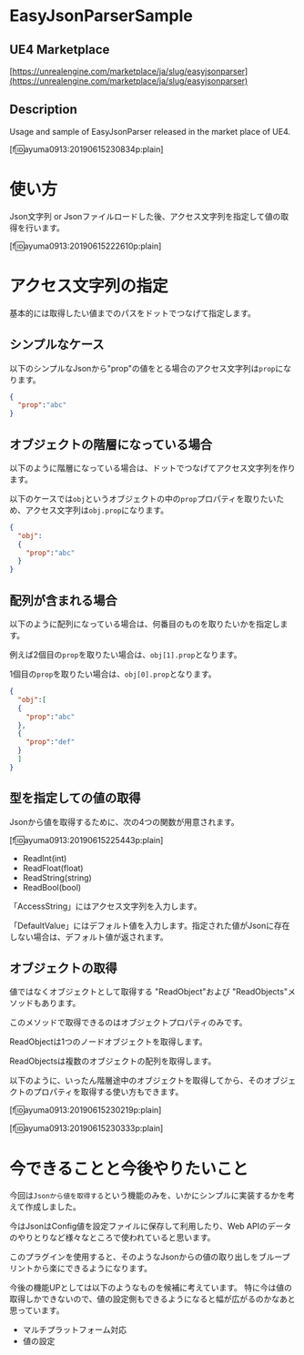 # EasyJsonParserSample

## UE4 Marketplace
[https://unrealengine.com/marketplace/ja/slug/easyjsonparser](https://unrealengine.com/marketplace/ja/slug/easyjsonparser)

## Description
Usage and sample of EasyJsonParser released in the market place of UE4.


[f:id:ayuma0913:20190615230834p:plain]



# 使い方
Json文字列 or Jsonファイルロードした後、アクセス文字列を指定して値の取得を行います。

[f:id:ayuma0913:20190615222610p:plain]


# アクセス文字列の指定
基本的には取得したい値までのパスをドットでつなげて指定します。

## シンプルなケース
以下のシンプルなJsonから"prop"の値をとる場合のアクセス文字列は`prop`になります。

```json
{
  "prop":"abc"
}
```


## オブジェクトの階層になっている場合
以下のように階層になっている場合は、ドットでつなげてアクセス文字列を作ります。

以下のケースでは`obj`というオブジェクトの中の`prop`プロパティを取りたいため、アクセス文字列は`obj.prop`になります。

```json
{
  "obj":
  {
    "prop":"abc"
  }
}
```

## 配列が含まれる場合
以下のように配列になっている場合は、何番目のものを取りたいかを指定します。

例えば2個目の`prop`を取りたい場合は、`obj[1].prop`となります。

1個目の`prop`を取りたい場合は、`obj[0].prop`となります。

```json
{
  "obj":[
  {
    "prop":"abc"
  },
  {
    "prop":"def"
  }
  ]
}
```

## 型を指定しての値の取得

Jsonから値を取得するために、次の4つの関数が用意されます。

[f:id:ayuma0913:20190615225443p:plain]

+ ReadInt(int)
+ ReadFloat(float)
+ ReadString(string)
+ ReadBool(bool)


「AccessString」にはアクセス文字列を入力します。

「DefaultValue」にはデフォルト値を入力します。指定された値がJsonに存在しない場合は、デフォルト値が返されます。

## オブジェクトの取得

値ではなくオブジェクトとして取得する "ReadObject"および "ReadObjects"メソッドもあります。

このメソッドで取得できるのはオブジェクトプロパティのみです。

ReadObjectは1つのノードオブジェクトを取得します。

ReadObjectsは複数のオブジェクトの配列を取得します。

以下のように、いったん階層途中のオブジェクトを取得してから、そのオブジェクトのプロパティを取得する使い方もできます。

[f:id:ayuma0913:20190615230219p:plain]

[f:id:ayuma0913:20190615230333p:plain]

# 今できることと今後やりたいこと
今回は`Jsonから値を取得する`という機能のみを、いかにシンプルに実装するかを考えて作成しました。

今はJsonはConfig値を設定ファイルに保存して利用したり、Web APIのデータのやりとりなど様々なところで使われていると思います。

このプラグインを使用すると、そのようなJsonからの値の取り出しをブループリントから楽にできるようになります。

今後の機能UPとしては以下のようなものを候補に考えています。
特に今は値の取得しかできないので、値の設定側もできるようになると幅が広がるのかなあと思っています。

+ マルチプラットフォーム対応
+ 値の設定

